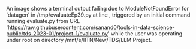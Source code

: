 An image shows a terminal output failing due to ModuleNotFoundError for 'datagen' in /tmp/evaluateEp39.py at line <line number>, triggered by an initial command running evaluate.py from URL 'https://raw.githubusercontent.com/sanand0/tools-in-data-science-public/tds-2023-01/project-1/evaluate.py' while the user was operating under root on directory /mnt/e/IITN/New/TDS/LLM Project.